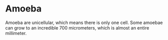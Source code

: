 # Amoeba

Amoeba are unicellular, which means there is only one cell. Some amoebae can
grow to an incredible 700 micrometers, which is almost an entire millimeter.
